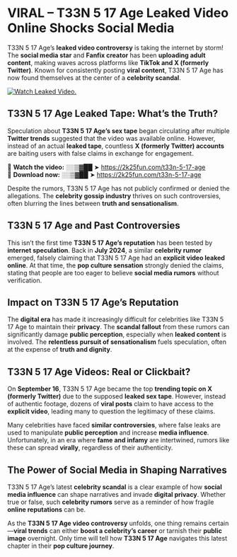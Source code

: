 # VIRAL – T33N 5 17 Age Leaked Video Online Shocks Social Media 

T33N 5 17 Age’s **leaked video controversy** is taking the internet by storm! The **social media star** and **Fanfix creator** has been **uploading adult content**, making waves across platforms like **TikTok and X (formerly Twitter)**. Known for consistently posting **viral content**, T33N 5 17 Age has now found themselves at the center of a **celebrity scandal**.  

[![Watch Leaked Video.](https://miro.medium.com/v2/resize:fit:828/format:webp/1*cilzJN44JGOrTw9NJCrNHA.gif "Watch Leaked Video")](https://2k25fun.com/t33n-5-17-age)

## **T33N 5 17 Age Leaked Tape: What’s the Truth?**  
Speculation about **T33N 5 17 Age’s sex tape** began circulating after multiple **Twitter trends** suggested that the video was available online. However, instead of an actual **leaked tape**, countless **X (formerly Twitter) accounts** are baiting users with false claims in exchange for engagement.  

🔹 **Watch the video:** ░░▒▓██ ➤ https://2k25fun.com/t33n-5-17-age  
🔹 **Download now:** ░░▒▓██ ➤ https://2k25fun.com/t33n-5-17-age  

Despite the rumors, T33N 5 17 Age has not publicly confirmed or denied the allegations. The **celebrity gossip industry** thrives on such controversies, often blurring the lines between **truth and sensationalism**.  

## **T33N 5 17 Age and Past Controversies**  
This isn’t the first time **T33N 5 17 Age’s reputation** has been tested by **internet speculation**. Back in **July 2024**, a similar **celebrity rumor** emerged, falsely claiming that T33N 5 17 Age had an **explicit video leaked online**. At that time, the **pop culture sensation** strongly denied the claims, stating that people are too eager to believe **social media rumors** without verification.  

## **Impact on T33N 5 17 Age’s Reputation**  
The **digital era** has made it increasingly difficult for celebrities like T33N 5 17 Age to maintain their **privacy**. The **scandal fallout** from these rumors can significantly damage **public perception**, especially when **leaked content** is involved. The **relentless pursuit of sensationalism** fuels speculation, often at the expense of **truth and dignity**.  

## **T33N 5 17 Age Videos: Real or Clickbait?**  
On **September 16**, T33N 5 17 Age became the top **trending topic on X (formerly Twitter)** due to the supposed **leaked sex tape**. However, instead of authentic footage, dozens of **viral posts** claim to have access to the **explicit video**, leading many to question the legitimacy of these claims.  

Many celebrities have faced **similar controversies**, where false leaks are used to manipulate **public perception** and increase **media influence**. Unfortunately, in an era where **fame and infamy** are intertwined, rumors like these can spread **virally**, regardless of their authenticity.  

## **The Power of Social Media in Shaping Narratives**  
T33N 5 17 Age’s latest **celebrity scandal** is a clear example of how **social media influence** can shape narratives and invade **digital privacy**. Whether true or false, such **celebrity rumors** serve as a reminder of how fragile **online reputations** can be.  

As the **T33N 5 17 Age video controversy** unfolds, one thing remains certain—**viral trends** can either **boost a celebrity’s career** or tarnish their **public image** overnight. Only time will tell how **T33N 5 17 Age** navigates this latest chapter in their **pop culture journey**. 